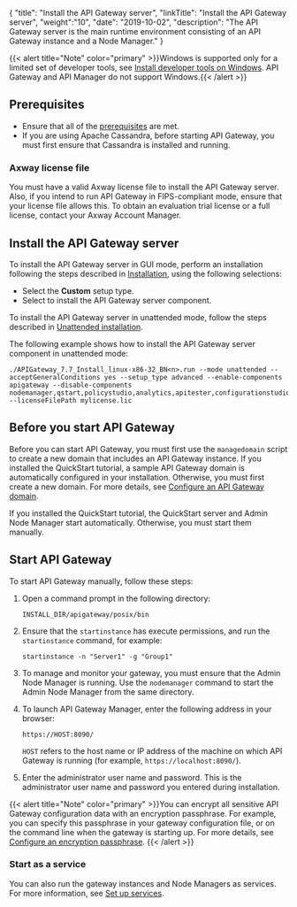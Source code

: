 {
"title": "Install the API Gateway server",
"linkTitle": "Install the API Gateway server",
"weight":"10",
"date": "2019-10-02",
"description": "The API Gateway server is the main runtime environment consisting of an API Gateway instance and a Node Manager."
}

{{< alert title="Note" color="primary" >}}Windows is supported only for a limited set of developer tools, see [Install developer tools on Windows](/docs/apim_installation/apigtw_install/install_dev_tools). API Gateway and API Manager do not support Windows.{{< /alert >}}

## Prerequisites

* Ensure that all of the [prerequisites](/docs/apim_installation/apigtw_install/system_requirements) are met.
* If you are using Apache Cassandra, before starting API Gateway, you must first ensure that Cassandra is installed and running.

### Axway license file

You must have a valid Axway license file to install the API Gateway server. Also, if you intend to run API Gateway in FIPS-compliant mode, ensure that your license file allows this. To obtain an evaluation trial license or a full license, contact your Axway Account Manager.

## Install the API Gateway server

To install the API Gateway server in GUI mode, perform an installation following the steps described in [Installation](/docs/apim_installation/apigtw_install/installation), using the following selections:

* Select the **Custom** setup type.
* Select to install the API Gateway server component.

To install the API Gateway server in unattended mode, follow the steps described in [Unattended installation](/docs/apim_installation/apigtw_install/installation_unattended).

The following example shows how to install the API Gateway server component in unattended mode:

```
./APIGateway_7.7_Install_linux-x86-32_BN<n>.run --mode unattended --acceptGeneralConditions yes --setup_type advanced --enable-components apigateway --disable-components nodemanager,qstart,policystudio,analytics,apitester,configurationstudio,apimgmt,cassandra,packagedeploytools --licenseFilePath mylicense.lic
```

## Before you start API Gateway

Before you can start API Gateway, you must first use the `managedomain` script to create a new domain that includes an API Gateway instance. If you installed the QuickStart tutorial, a sample API Gateway domain is automatically configured in your installation. Otherwise, you must first create a new domain. For more details, see [Configure an API Gateway domain](/docs/apim_administration/apigtw_admin/makegateway/).

If you installed the QuickStart tutorial, the QuickStart server and Admin Node Manager start automatically. Otherwise, you must start them manually.

## Start API Gateway

To start API Gateway manually, follow these steps:

1. Open a command prompt in the following directory:

    ```
    INSTALL_DIR/apigateway/posix/bin
    ```

2. Ensure that the `startinstance` has execute permissions, and run the `startinstance` command, for example:

    ```
    startinstance -n "Server1" -g "Group1"
    ```

3. To manage and monitor your gateway, you must ensure that the Admin Node Manager is running. Use the `nodemanager` command to start the Admin Node Manager from the same directory.
4. To launch API Gateway Manager, enter the following address in your browser:

    ```
    https://HOST:8090/
    ```

    `HOST` refers to the host name or IP address of the machine on which API Gateway is running (for example, `https://localhost:8090/`).

5. Enter the administrator user name and password. This is the administrator user name and password you entered during installation.

{{< alert title="Note" color="primary" >}}You can encrypt all sensitive API Gateway configuration data with an encryption passphrase. For example, you can specify this passphrase in your gateway configuration file, or on the command line when the gateway is starting up. For more details, see [Configure an encryption passphrase](/docs/apim_administration/apigtw_admin/general_passphrase/). {{< /alert >}}

### Start as a service

You can also run the gateway instances and Node Managers as services. For more information, see [Set up services](/docs/apim_installation/apigtw_install/post_overview#set-up-services).
